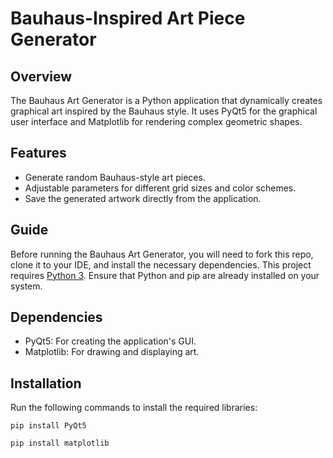 # Bauhaus-Inspired Art Piece Generator

## Overview
The Bauhaus Art Generator is a Python application that dynamically creates graphical art inspired by the Bauhaus style. It uses PyQt5 for the graphical user interface and Matplotlib for rendering complex geometric shapes.

## Features
- Generate random Bauhaus-style art pieces.
- Adjustable parameters for different grid sizes and color schemes.
- Save the generated artwork directly from the application.

## Guide
Before running the Bauhaus Art Generator, you will need to fork this repo, clone it to your IDE, and install the necessary dependencies. This project requires [Python 3](https://www.python.org/downloads/windows/). Ensure that Python and pip are already installed on your system.

## Dependencies
- PyQt5: For creating the application's GUI.
- Matplotlib: For drawing and displaying art.

## Installation
Run the following commands to install the required libraries:
```
pip install PyQt5
```
```
pip install matplotlib
```
